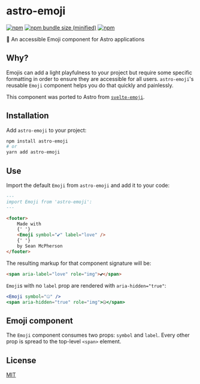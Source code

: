 # astro-emoji

[![npm](https://img.shields.io/npm/v/astro-emoji.svg)](https://npmjs.com/package/astro-emoji) [![npm bundle size (minified)](https://img.shields.io/bundlephobia/min/astro-emoji.svg)](https://npmjs.com/package/astro-emoji) [![npm](https://img.shields.io/npm/dt/astro-emoji.svg)](https://npmjs.com/package/astro-emoji)

🚀 An accessible Emoji component for Astro applications

## Why?

Emojis can add a light playfulness to your project but require some specific formatting in order to ensure they are accessible for all users. `astro-emoji`'s reusable `Emoji` component helps you do that quickly and painlessly.

This component was ported to Astro from [`svelte-emoji`](https://npm.im/svelte-emoji).

## Installation

Add `astro-emoji` to your project:

```sh
npm install astro-emoji
# or
yarn add astro-emoji
```

## Use

Import the default `Emoji` from `astro-emoji` and add it to your code:

```md
---
import Emoji from 'astro-emoji':
---

<footer>
    Made with
    {' '}
    <Emoji symbol="💕" label="love" />
    {' '}
    by Sean McPherson
</footer>
```

The resulting markup for that component signature will be:

```html
<span aria-label="love" role="img">💕</span>
```

`Emoji`s with no `label` prop are rendered with `aria-hidden="true"`:

```jsx
<Emoji symbol="🤐" />
<span aria-hidden="true" role="img">🤐</span>
```

## Emoji component

The `Emoji` component consumes two props: `symbol` and `label`. Every other prop is spread to the top-level `<span>` element.

## License

[MIT](/LICENSE)
